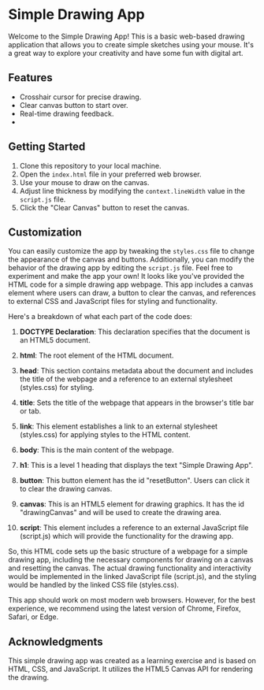 # Simple Drawing App

Welcome to the Simple Drawing App! This is a basic web-based drawing application that allows you to create simple sketches using your mouse. It's a great way to explore your creativity and have some fun with digital art.

## Features

- Crosshair cursor for precise drawing.
- Clear canvas button to start over.
- Real-time drawing feedback.
- 
## Getting Started

1. Clone this repository to your local machine.
2. Open the `index.html` file in your preferred web browser.
3. Use your mouse to draw on the canvas.
4. Adjust line thickness by modifying the `context.lineWidth` value in the `script.js` file.
5. Click the "Clear Canvas" button to reset the canvas.

## Customization

You can easily customize the app by tweaking the `styles.css` file to change the appearance of the canvas and buttons. Additionally, you can modify the behavior of the drawing app by editing the `script.js` file. Feel free to experiment and make the app your own!
It looks like you've provided the HTML code for a simple drawing app webpage. This app includes a canvas element where users can draw, a button to clear the canvas, and references to external CSS and JavaScript files for styling and functionality.

Here's a breakdown of what each part of the code does:

1. **DOCTYPE Declaration**: This declaration specifies that the document is an HTML5 document.

2. **html**: The root element of the HTML document.

3. **head**: This section contains metadata about the document and includes the title of the webpage and a reference to an external stylesheet (styles.css) for styling.

4. **title**: Sets the title of the webpage that appears in the browser's title bar or tab.

5. **link**: This element establishes a link to an external stylesheet (styles.css) for applying styles to the HTML content.

6. **body**: This is the main content of the webpage.

7. **h1**: This is a level 1 heading that displays the text "Simple Drawing App".

8. **button**: This button element has the id "resetButton". Users can click it to clear the drawing canvas.

9. **canvas**: This is an HTML5 element for drawing graphics. It has the id "drawingCanvas" and will be used to create the drawing area.

10. **script**: This element includes a reference to an external JavaScript file (script.js) which will provide the functionality for the drawing app.

So, this HTML code sets up the basic structure of a webpage for a simple drawing app, including the necessary components for drawing on a canvas and resetting the canvas. The actual drawing functionality and interactivity would be implemented in the linked JavaScript file (script.js), and the styling would be handled by the linked CSS file (styles.css).

This app should work on most modern web browsers. However, for the best experience, we recommend using the latest version of Chrome, Firefox, Safari, or Edge.

## Acknowledgments

This simple drawing app was created as a learning exercise and is based on HTML, CSS, and JavaScript. It utilizes the HTML5 Canvas API for rendering the drawing.

